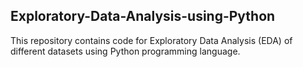 ## Exploratory-Data-Analysis-using-Python
This repository contains code for Exploratory Data Analysis (EDA) of different datasets using Python programming language.
